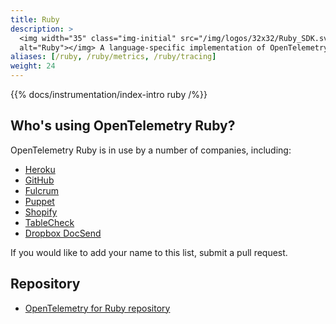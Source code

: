 ```yaml
---
title: Ruby
description: >
  <img width="35" class="img-initial" src="/img/logos/32x32/Ruby_SDK.svg"
  alt="Ruby"></img> A language-specific implementation of OpenTelemetry in Ruby.
aliases: [/ruby, /ruby/metrics, /ruby/tracing]
weight: 24
---
```


{{% docs/instrumentation/index-intro ruby /%}}

## Who's using OpenTelemetry Ruby?

OpenTelemetry Ruby is in use by a number of companies, including:

- [Heroku](https://heroku.com)
- [GitHub](https://github.com)
- [Fulcrum](https://www.fulcrumapp.com)
- [Puppet](https://puppet.com)
- [Shopify](https://shopify.com)
- [TableCheck](https://www.tablecheck.com)
- [Dropbox DocSend](https://www.docsend.com)

If you would like to add your name to this list, submit a pull request.

## Repository

- [OpenTelemetry for Ruby repository][repo]

[repo]: https://github.com/open-telemetry/opentelemetry-ruby
